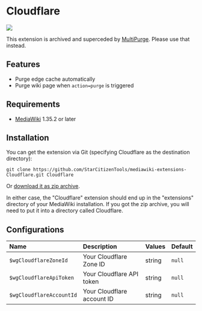 # Cloudflare
![](https://github.com/StarCitizenTools/mediawiki-extensions-Cloudflare/workflows/MediaWiki%20CI/badge.svg)

This extension is archived and superceded by [MultiPurge](https://github.com/octfx/mediawiki-extensions-MultiPurge). Please use that instead.

## Features
* Purge edge cache automatically
* Purge wiki page when `action=purge` is triggered

## Requirements
* [MediaWiki](https://www.mediawiki.org) 1.35.2 or later

## Installation
You can get the extension via Git (specifying Cloudflare as the destination directory):

    git clone https://github.com/StarCitizenTools/mediawiki-extensions-Cloudflare.git Cloudflare

Or [download it as zip archive](https://github.com/StarCitizenTools/mediawiki-extensions-Cloudflare/archive/master.zip).

In either case, the "Cloudflare" extension should end up in the "extensions" directory 
of your MediaWiki installation. If you got the zip archive, you will need to put it 
into a directory called Cloudflare.

## Configurations
Name | Description | Values | Default
:--- | :--- | :--- | :---
`$wgCloudflareZoneId` | Your Cloudflare Zone ID | string | `null`
`$wgCloudflareApiToken` | Your Cloudflare API token | string | `null`
`$wgCloudflareAccountId` | Your Cloudflare account ID | string | `null`
